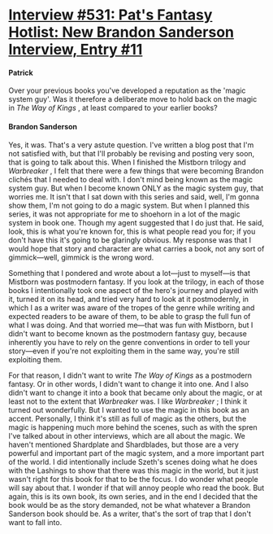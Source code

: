 # [Interview #531: Pat's Fantasy Hotlist: New Brandon Sanderson Interview, Entry #11](https://www.theoryland.com/intvmain.php?i=531#11)

#### Patrick

Over your previous books you've developed a reputation as the 'magic system guy'. Was it therefore a deliberate move to hold back on the magic in
*The Way of Kings*
, at least compared to your earlier books?

#### Brandon Sanderson

Yes, it was. That's a very astute question. I've written a blog post that I'm not satisfied with, but that I'll probably be revising and posting very soon, that is going to talk about this. When I finished the Mistborn trilogy and
*Warbreaker*
, I felt that there were a few things that were becoming Brandon clichés that I needed to deal with. I don't mind being known as the magic system guy. But when I become known ONLY as the magic system guy, that worries me. It isn't that I sat down with this series and said, well, I'm gonna show them, I'm not going to do a magic system. But when I planned this series, it was not appropriate for me to shoehorn in a lot of the magic system in book one. Though my agent suggested that I do just that. He said, look, this is what you're known for, this is what people read you for; if you don't have this it's going to be glaringly obvious. My response was that I would hope that story and character are what carries a book, not any sort of gimmick—well, gimmick is the wrong word.

Something that I pondered and wrote about a lot—just to myself—is that Mistborn was postmodern fantasy. If you look at the trilogy, in each of those books I intentionally took one aspect of the hero's journey and played with it, turned it on its head, and tried very hard to look at it postmodernly, in which I as a writer was aware of the tropes of the genre while writing and expected readers to be aware of them, to be able to grasp the full fun of what I was doing. And that worried me—that was fun with Mistborn, but I didn't want to become known as the postmodern fantasy guy, because inherently you have to rely on the genre conventions in order to tell your story—even if you're not exploiting them in the same way, you're still exploiting them.

For that reason, I didn't want to write
*The Way of Kings*
as a postmodern fantasy. Or in other words, I didn't want to change it into one. And I also didn't want to change it into a book that became only about the magic, or at least not to the extent that
*Warbreaker*
was. I like
*Warbreaker*
; I think it turned out wonderfully. But I wanted to use the magic in this book as an accent. Personally, I think it's still as full of magic as the others, but the magic is happening much more behind the scenes, such as with the spren I've talked about in other interviews, which are all about the magic. We haven't mentioned Shardplate and Shardblades, but those are a very powerful and important part of the magic system, and a more important part of the world. I did intentionally include Szeth's scenes doing what he does with the Lashings to show that there was this magic in the world, but it just wasn't right for this book for that to be the focus. I do wonder what people will say about that. I wonder if that will annoy people who read the book. But again, this is its own book, its own series, and in the end I decided that the book would be as the story demanded, not be what whatever a Brandon Sanderson book should be. As a writer, that's the sort of trap that I don't want to fall into.

